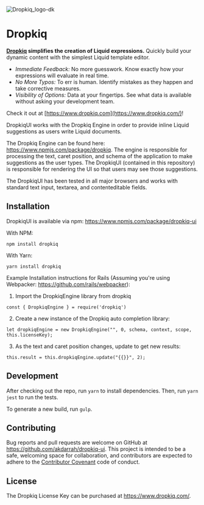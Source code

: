 ![Dropkiq_logo-dk](https://user-images.githubusercontent.com/69064/68704782-dd868e80-055a-11ea-952c-78bd9e9344d6.png)

# Dropkiq

**[Dropkiq](https://www.dropkiq.com/) simplifies the creation of Liquid expressions.** Quickly build your dynamic content with the simplest Liquid template editor.

* *Immediate Feedback:* No more guesswork. Know exactly how your expressions will evaluate in real time.
* *No More Typos:* To err is human. Identify mistakes as they happen and take corrective measures.
* *Visibility of Options:* Data at your fingertips. See what data is available without asking your development team.

Check it out at [https://www.dropkiq.com](https://www.dropkiq.com/)!

DropkiqUI works with the Dropkiq Engine in order to provide inline Liquid suggestions as users write Liquid documents.

The Dropkiq Engine can be found here: https://www.npmjs.com/package/dropkiq. The engine is responsible for processing the text, caret position, and schema of the application to make suggestions as the user types. The DropkiqUI (contained in this repository) is responsible for rendering the UI so that users may see those suggestions.

The DropkiqUI has been tested in all major browsers and works with standard text input, textarea, and contenteditable fields.

## Installation

DropkiqUI is available via npm: https://www.npmjs.com/package/dropkiq-ui

With NPM:

```
npm install dropkiq
```

With Yarn:

```
yarn install dropkiq
```


Example Installation instructions for Rails (Assuming you're using Webpacker: https://github.com/rails/webpacker):

1. Import the DropkiqEngine library from dropkiq

```
const { DropkiqEngine } = require('dropkiq')
```

2. Create a new instance of the Dropkiq auto completion library:

```
let dropkiqEngine = new DropkiqEngine("", 0, schema, context, scope, this.licenseKey);
```

3. As the text and caret position changes, update to get new results:

```
this.result = this.dropkiqEngine.update("{{}}", 2);
```


## Development

After checking out the repo, run `yarn` to install dependencies. Then, run `yarn jest` to run the tests.

To generate a new build, run `gulp`.

## Contributing

Bug reports and pull requests are welcome on GitHub at https://github.com/akdarrah/dropkiq-ui. This project is intended to be a safe, welcoming space for collaboration, and contributors are expected to adhere to the [Contributor Covenant](http://contributor-covenant.org) code of conduct.

## License

The Dropkiq License Key can be purchased at https://www.dropkiq.com/.
